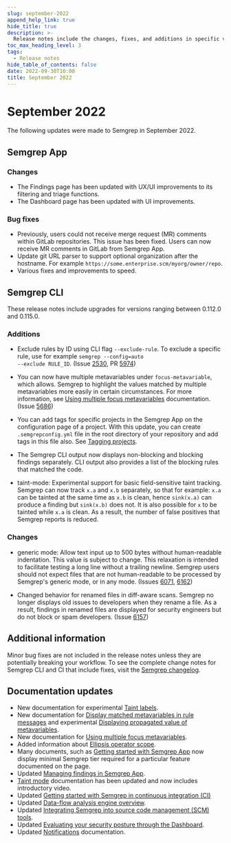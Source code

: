 ```yaml
---
slug: september-2022
append_help_link: true
hide_title: true
description: >-
  Release notes include the changes, fixes, and additions in specific versions of Semgrep.
toc_max_heading_level: 3
tags: 
  - Release notes
hide_table_of_contents: false
date: 2022-09-30T10:00
title: September 2022
---
```


# September 2022

The following updates were made to Semgrep in September 2022.

<!-- truncate -->

## Semgrep App

### Changes

- The Findings page has been updated with UX/UI improvements to its filtering and triage functions.
- The Dashboard page has been updated with UI improvements.

### Bug fixes

- Previously, users could not receive merge request (MR) comments within GitLab repositories. This issue has been fixed. Users can now receive MR comments in GitLab from Semgrep App.
- Update git URL parser to support optional organization after the hostname. For example `https://some.enterprise.scm/myorg/owner/repo`.
- Various fixes and improvements to speed.

## Semgrep CLI

These release notes include upgrades for versions ranging between 0.112.0 and 0.115.0.

### Additions

- Exclude rules by ID using CLI flag `--exclude-rule`. To exclude a specific rule, use for example <code>semgrep --config=auto --exclude <span className="placeholder">RULE_ID</span></code>. (Issue [2530](https://github.com/semgrep/semgrep/issues/2530), PR [5974](https://github.com/semgrep/semgrep/pull/5974))

- You can now have multiple metavariables under `focus-metavariable`, which allows. Semgrep to highlight the values matched by multiple metavariables more easily in certain circumstances. For more information, see [Using multiple focus metavariables](/writing-rules/experiments/multiple-focus-metavariables) documentation. (Issue [5686](https://github.com/semgrep/semgrep/issues/5686))

- You can add tags for specific projects in the Semgrep App on the configuration page of a project. With this update, you can create `.semgrepconfig.yml` file in the root directory of your repository and add tags in this file also. See [Tagging projects](/semgrep-appsec-platform/tags).

- The Semgrep CLI output now displays non-blocking and blocking findings separately. CLI output also provides a list of the blocking rules that matched the code.

- taint-mode: Experimental support for basic field-sensitive taint tracking. Semgrep can now track `x.a` and `x.b` separately, so that for example: `x.a` can be tainted at the same time as `x.b` is clean, hence `sink(x.a)` can produce a finding but `sink(x.b)` does not. It is also possible for `x` to be tainted while `x.a` is clean. As a result, the number of false positives that Semgrep reports is reduced.

### Changes

- generic mode: Allow text input up to 500 bytes without human-readable indentation. This value is subject to change. This relaxation is intended to facilitate testing a long line without a trailing newline. Semgrep users should not expect files that are not human-readable to be processed by Semgrep's generic mode, or in any mode. (Issues [6071](https://github.com/semgrep/semgrep/issues/6071), [6162](https://github.com/semgrep/semgrep/issues/6162))

- Changed behavior for renamed files in diff-aware scans. Semgrep no longer displays old issues to developers when they rename a file. As a result, findings in renamed files are displayed for security engineers but do not block or spam developers. (Issue [6157](https://github.com/semgrep/semgrep/pull/6157))

## Additional information

Minor bug fixes are not included in the release notes unless they are potentially breaking your workflow. To see the complete change notes for Semgrep CLI and CI that include fixes, visit the [Semgrep changelog](https://github.com/semgrep/semgrep/releases/).

## Documentation updates

- New documentation for experimental [Taint labels](/writing-rules/data-flow/taint-mode/advanced#taint-labels-pro-).
- New documentation for [Display matched metavariables in rule messages](/writing-rules/pattern-syntax/#display-matched-metavariables-in-rule-messages) and experimental [Displaying propagated value of metavariables](/writing-rules/experiments/display-propagated-metavariable).
- New documentation for [Using multiple focus metavariables](/writing-rules/experiments/multiple-focus-metavariables).
- Added information about [Ellipsis operator scope](/writing-rules/pattern-syntax/#ellipsis-operator-scope).
- Many documents, such as [Getting started with Semgrep App](/deployment/core-deployment) now display minimal Semgrep tier required for a particular feature documented on the page.
- Updated [Managing findings in Semgrep App](/semgrep-code/findings).
- [Taint mode](/writing-rules/data-flow/taint-mode/overview) documentation has been updated and now includes introductory video.
- Updated [Getting started with Semgrep in continuous integration (CI)](/deployment/core-deployment)
- Updated [Data-flow analysis engine overview](/writing-rules/data-flow/data-flow-overview).
- Updated [Integrating Semgrep into source code management (SCM) tools](/deployment/connect-scm).
- Updated [Evaluating your security posture through the Dashboard](/semgrep-appsec-platform/dashboard).
- Updated [Notifications](/semgrep-appsec-platform/notifications) documentation.
